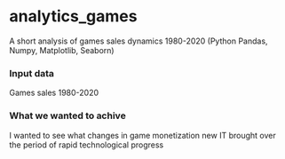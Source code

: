 # analytics_games
A short analysis of games sales dynamics 1980-2020 (Python Pandas, Numpy, Matplotlib, Seaborn)
### Input data 
Games sales 1980-2020 
### What we wanted to achive 
I wanted to see what changes in game monetization new IT brought over the period of rapid technological progress
